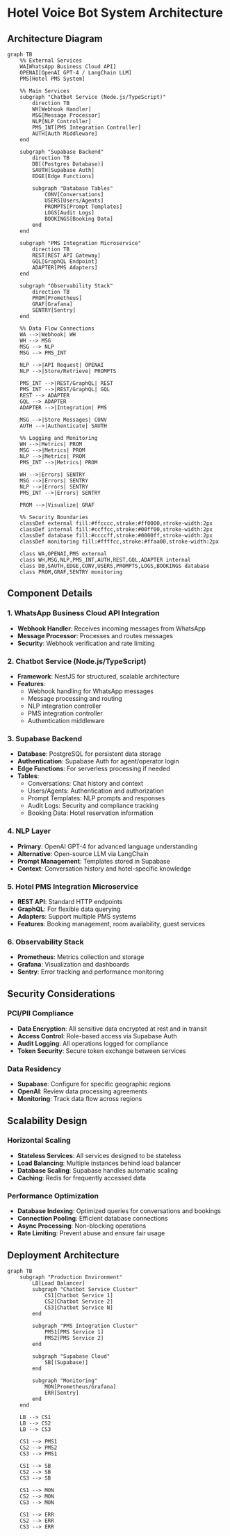 # Hotel Voice Bot System Architecture

<!-- Last Updated: 2025-07-17 -->

## Architecture Diagram

```mermaid
graph TB
    %% External Services
    WA[WhatsApp Business Cloud API]
    OPENAI[OpenAI GPT-4 / LangChain LLM]
    PMS[Hotel PMS System]

    %% Main Services
    subgraph "Chatbot Service (Node.js/TypeScript)"
        direction TB
        WH[Webhook Handler]
        MSG[Message Processor]
        NLP[NLP Controller]
        PMS_INT[PMS Integration Controller]
        AUTH[Auth Middleware]
    end

    subgraph "Supabase Backend"
        direction TB
        DB[(Postgres Database)]
        SAUTH[Supabase Auth]
        EDGE[Edge Functions]

        subgraph "Database Tables"
            CONV[Conversations]
            USERS[Users/Agents]
            PROMPTS[Prompt Templates]
            LOGS[Audit Logs]
            BOOKINGS[Booking Data]
        end
    end

    subgraph "PMS Integration Microservice"
        direction TB
        REST[REST API Gateway]
        GQL[GraphQL Endpoint]
        ADAPTER[PMS Adapters]
    end

    subgraph "Observability Stack"
        direction TB
        PROM[Prometheus]
        GRAF[Grafana]
        SENTRY[Sentry]
    end

    %% Data Flow Connections
    WA -->|Webhook| WH
    WH --> MSG
    MSG --> NLP
    MSG --> PMS_INT

    NLP -->|API Request| OPENAI
    NLP -->|Store/Retrieve| PROMPTS

    PMS_INT -->|REST/GraphQL| REST
    PMS_INT -->|REST/GraphQL| GQL
    REST --> ADAPTER
    GQL --> ADAPTER
    ADAPTER -->|Integration| PMS

    MSG -->|Store Messages| CONV
    AUTH -->|Authenticate| SAUTH

    %% Logging and Monitoring
    WH -->|Metrics| PROM
    MSG -->|Metrics| PROM
    NLP -->|Metrics| PROM
    PMS_INT -->|Metrics| PROM

    WH -->|Errors| SENTRY
    MSG -->|Errors| SENTRY
    NLP -->|Errors| SENTRY
    PMS_INT -->|Errors| SENTRY

    PROM -->|Visualize| GRAF

    %% Security Boundaries
    classDef external fill:#ffcccc,stroke:#ff0000,stroke-width:2px
    classDef internal fill:#ccffcc,stroke:#00ff00,stroke-width:2px
    classDef database fill:#ccccff,stroke:#0000ff,stroke-width:2px
    classDef monitoring fill:#ffffcc,stroke:#ffaa00,stroke-width:2px

    class WA,OPENAI,PMS external
    class WH,MSG,NLP,PMS_INT,AUTH,REST,GQL,ADAPTER internal
    class DB,SAUTH,EDGE,CONV,USERS,PROMPTS,LOGS,BOOKINGS database
    class PROM,GRAF,SENTRY monitoring
```

## Component Details

### 1. WhatsApp Business Cloud API Integration

- **Webhook Handler**: Receives incoming messages from WhatsApp
- **Message Processor**: Processes and routes messages
- **Security**: Webhook verification and rate limiting

### 2. Chatbot Service (Node.js/TypeScript)

- **Framework**: NestJS for structured, scalable architecture
- **Features**:
  - Webhook handling for WhatsApp messages
  - Message processing and routing
  - NLP integration controller
  - PMS integration controller
  - Authentication middleware

### 3. Supabase Backend

- **Database**: PostgreSQL for persistent data storage
- **Authentication**: Supabase Auth for agent/operator login
- **Edge Functions**: For serverless processing if needed
- **Tables**:
  - Conversations: Chat history and context
  - Users/Agents: Authentication and authorization
  - Prompt Templates: NLP prompts and responses
  - Audit Logs: Security and compliance tracking
  - Booking Data: Hotel reservation information

### 4. NLP Layer

- **Primary**: OpenAI GPT-4 for advanced language understanding
- **Alternative**: Open-source LLM via LangChain
- **Prompt Management**: Templates stored in Supabase
- **Context**: Conversation history and hotel-specific knowledge

### 5. Hotel PMS Integration Microservice

- **REST API**: Standard HTTP endpoints
- **GraphQL**: For flexible data querying
- **Adapters**: Support multiple PMS systems
- **Features**: Booking management, room availability, guest services

### 6. Observability Stack

- **Prometheus**: Metrics collection and storage
- **Grafana**: Visualization and dashboards
- **Sentry**: Error tracking and performance monitoring

## Security Considerations

### PCI/PII Compliance

- **Data Encryption**: All sensitive data encrypted at rest and in transit
- **Access Control**: Role-based access via Supabase Auth
- **Audit Logging**: All operations logged for compliance
- **Token Security**: Secure token exchange between services

### Data Residency

- **Supabase**: Configure for specific geographic regions
- **OpenAI**: Review data processing agreements
- **Monitoring**: Track data flow across regions

## Scalability Design

### Horizontal Scaling

- **Stateless Services**: All services designed to be stateless
- **Load Balancing**: Multiple instances behind load balancer
- **Database Scaling**: Supabase handles automatic scaling
- **Caching**: Redis for frequently accessed data

### Performance Optimization

- **Database Indexing**: Optimized queries for conversations and bookings
- **Connection Pooling**: Efficient database connections
- **Async Processing**: Non-blocking operations
- **Rate Limiting**: Prevent abuse and ensure fair usage

## Deployment Architecture

```mermaid
graph TB
    subgraph "Production Environment"
        LB[Load Balancer]
        subgraph "Chatbot Service Cluster"
            CS1[Chatbot Service 1]
            CS2[Chatbot Service 2]
            CS3[Chatbot Service N]
        end

        subgraph "PMS Integration Cluster"
            PMS1[PMS Service 1]
            PMS2[PMS Service 2]
        end

        subgraph "Supabase Cloud"
            SB[(Supabase)]
        end

        subgraph "Monitoring"
            MON[Prometheus/Grafana]
            ERR[Sentry]
        end
    end

    LB --> CS1
    LB --> CS2
    LB --> CS3

    CS1 --> PMS1
    CS2 --> PMS2
    CS3 --> PMS1

    CS1 --> SB
    CS2 --> SB
    CS3 --> SB

    CS1 --> MON
    CS2 --> MON
    CS3 --> MON

    CS1 --> ERR
    CS2 --> ERR
    CS3 --> ERR
```
